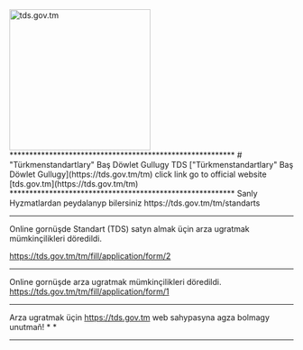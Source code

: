 <img align="center" src="https://user-images.githubusercontent.com/64286632/231984744-6926e7a1-53ff-4f97-87fd-89c0a52dde13.png" alt="tds.gov.tm" width="250px"/>
*********************************************************
# "Türkmenstandartlary" Baş Döwlet Gullugy TDS
["Türkmenstandartlary" Baş Döwlet Gullugy](https://tds.gov.tm/tm) click link go to official website
[tds.gov.tm](https://tds.gov.tm/tm)
*********************************************************
Sanly Hyzmatlardan peydalanyp bilersiniz                
https://tds.gov.tm/tm/standarts

*****************************************************************************************
Online gornüşde Standart (TDS) satyn almak üçin arza ugratmak mümkinçilikleri döredildi.

https://tds.gov.tm/tm/fill/application/form/2

*********************************************************
Online gornüşde arza ugratmak mümkinçilikleri döredildi.
https://tds.gov.tm/tm/fill/application/form/1

****************************************************************************
Arza ugratmak üçin https://tds.gov.tm web sahypasyna agza bolmagy unutmaň! *                                   *
****************************************************************************
